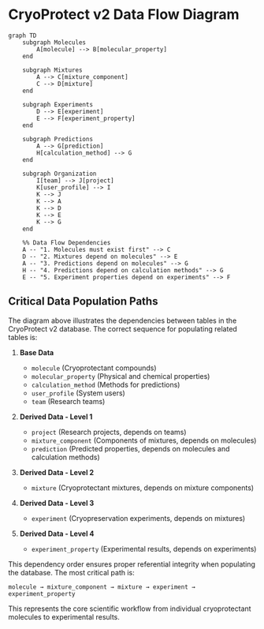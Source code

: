 # CryoProtect v2 Data Flow Diagram

```mermaid
graph TD
    subgraph Molecules
        A[molecule] --> B[molecular_property]
    end
    
    subgraph Mixtures
        A --> C[mixture_component]
        C --> D[mixture]
    end
    
    subgraph Experiments
        D --> E[experiment]
        E --> F[experiment_property]
    end
    
    subgraph Predictions
        A --> G[prediction]
        H[calculation_method] --> G
    end
    
    subgraph Organization
        I[team] --> J[project]
        K[user_profile] --> I
        K --> J
        K --> A
        K --> D
        K --> E
        K --> G
    end
    
    %% Data Flow Dependencies
    A -- "1. Molecules must exist first" --> C
    D -- "2. Mixtures depend on molecules" --> E
    A -- "3. Predictions depend on molecules" --> G
    H -- "4. Predictions depend on calculation methods" --> G
    E -- "5. Experiment properties depend on experiments" --> F
```

## Critical Data Population Paths

The diagram above illustrates the dependencies between tables in the CryoProtect v2 database. The correct sequence for populating related tables is:

1. **Base Data**
   - `molecule` (Cryoprotectant compounds)
   - `molecular_property` (Physical and chemical properties)
   - `calculation_method` (Methods for predictions)
   - `user_profile` (System users)
   - `team` (Research teams)

2. **Derived Data - Level 1**
   - `project` (Research projects, depends on teams)
   - `mixture_component` (Components of mixtures, depends on molecules)
   - `prediction` (Predicted properties, depends on molecules and calculation methods)

3. **Derived Data - Level 2**
   - `mixture` (Cryoprotectant mixtures, depends on mixture components)

4. **Derived Data - Level 3**
   - `experiment` (Cryopreservation experiments, depends on mixtures)

5. **Derived Data - Level 4**
   - `experiment_property` (Experimental results, depends on experiments)

This dependency order ensures proper referential integrity when populating the database. The most critical path is:

```
molecule → mixture_component → mixture → experiment → experiment_property
```

This represents the core scientific workflow from individual cryoprotectant molecules to experimental results.